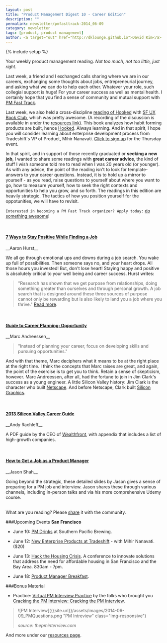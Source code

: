 ```yaml
---
layout: post
title: "Product Management Digest 10 - Career Edition"
description: ""
permalink: newsletter/pmfasttrack-2014_06-09
category: newsletter
tags: [product, product management]
author: <a target="out" href="http://dklounge.github.io">David Kim</a>
---
```

{% include setup %}

Your weekly product management reading. _Not too much, not too little, just right_.

Last week, a friend and I exchanged calls sharing where we are in our careers, exchanging some thoughts about jobs, entrepreneurial journey, and asking what we can do to help each other.  Whatever your role, such collegial support is huge! For your career success as well as mental health.  I certainly hope that you find a sense of community and mutual support with [PM Fast Track](http://productmanagementfasttrack.com/pages/about.html).

Last week, we also held a cross-discipline <a target="_" href="http://www.meetup.com/ProductManagementFastTrack/events/185249032/">reading of Hooked</a> with <a target="_" href="http://www.meetup.com/SF-UX-Book-Club/">SF UX Book Club</a>, which was pretty awesome.  (A recording of the discussion is available in under the [resources link]({{BASE_URL}}/resources/)). This book analyzes how habit forming products are built, hence <a target="_" href="http://www.amazon.com/gp/product/B00HJ4A43S/ref=as_li_ss_tl?ie=UTF8&camp=1789&creative=390957&creativeASIN=B00HJ4A43S&linkCode=as2&tag=pmft-20">Hooked</a>.  Always learning.  And in that spirit, I hope you will consider learning about enterprise development process from Tradeshift\'s VP of Product, Mihir Nanavati.  <a target="_" href="http://www.meetup.com/ProductManagementFastTrack/events/182734212/">Click to sign up</a> for the Thursday event.

In that spirit, and in support of those recently graduated or __seeking a new job__, I wanted to share some readings with __great career advice__, the kind of stuff I wish someone told me to read when I was 20 years old (or younger).  As with any advice, the point of the reading isn\'t to look for template-answers to your career questions.  Instead, it is to hold up a mirror to yourself - as you read, raise questions to yourself about where you want to go, how to measure yourself, how to seek the right contexts and opportunities to help you grow, and so forth.  The readings in this edition are heavily strategic.  The tactics of how you position yourself for the oppotunities, we will have to revisit.

`Interested in becoming a PM Fast Track organizer? Apply today:` <a target="_" href="http://goo.gl/PDWGRI">do something awesome</a>!

<br />

<h4><a target="out" href="https://www.linkedin.com/today/post/article/20140602135657-201849-8-ways-to-stay-while-finding-a-job?
">7 Ways to Stay Positive While Finding a Job</a></h4>
__Aaron Hurst__

We all go through emotional ups and downs during a job search.  You wake up full of possibilities.  Then someone says no, and your heart drops.  All those hours you invested!  But, don\'t lose heart! Staying happy and positive is absolutely critical to your well being and career success.  Hurst writes:

>"Research has shown that we get purpose from relationships, doing something greater than ourselves and through personal growth. A job search that is designed around these three sources of purpose cannot only be rewarding but is also likely to land you a job where you thrive." <a target="_" href="#">Read more</a>.
>

<br />
<h4><a target="_" href="http://pmarchive.com/guide_to_career_planning_part1.html">Guide to Career Planning: Opportunity</a></h4>
__Marc Andreessen__

>"Instead of planning your career, focus on developing skills and pursuing opportunities."
>

And with that theme, Marc deciphers what it means to be at the right place at the right time.  I think the concepts that Marc raises are great, and again, the point of the exercise is to get you to think.  Retain a sense of skepticism, however.  Marc Andreessen, after all, had the fortune to join in Jim Clark\'s success as a young engineer.  A little Silicon Valley history: Jim Clark is the character who built <a target="_" href="http://en.wikipedia.org/wiki/Netscape">Netscape</a>.  And before Netscape, Clark built <a target="_" href="http://www.sgi.com/">Silicon Graphics</a>.

<br />
<h4><a target="_" href="https://info.wealthfront.com/SiliconValleyCareerGuide.html">2013 Silicon Valley Career Guide</a></h4>
__Andy Rachleff__

A PDF guide by the CEO of <a target="_" href="http://wealthfront.com">Wealthfront</a>, with appendix that includes a list of high-growth companies.

<br />
<h4><a target="_" href="http://www.slideshare.net/jasonshah1/getting-hired-productmanager-slides">How to Get a Job as a Product Manager</a></h4>
__Jason Shah__

Going beyond the strategic, these detailed slides by Jason gives a sense of preparing for a PM job and interview.  Jason shares these through various channels, including in-person talks and via his more comprehensive Udemy course.

<br />
What are you reading? Please <a target="out" href="http://goo.gl/9FFpkg">share</a> it with the community.

###Upcoming Events
__San Francisco__

* June 10: <a target="_" href="http://www.meetup.com/SF-Product-Managers/events/186579272/">PM Drinks</a> at Southern Pacific Brewing.

* June 12: <a target="_" href="http://www.meetup.com/ProductManagementFastTrack/events/182734212">New Enterprise Products at Tradeshift</a> - with Mihir Nanavati. ($20)

* June 13: <a target="_" href="http://sfpublicpress.org/housinghack">Hack the Housing Crisis</a>. A conference to innovate solutions that address the need for affordable housing in San Francisco and the Bay Area. 830am - 7pm.

* June 18: <a target="_" href="http://www.meetup.com/Product-Manager-Breakfast/events/177483622/">Product Manager Breakfast</a>.

###Bonus Material
* Practice: <a target="_" href="http://thepminterview.com/">Virtual PM Interview Practice</a> by the folks who brought you <a target="out" href="http://www.amazon.com/gp/product/B00ISYMUR6/ref=as_li_ss_tl?ie=UTF8&camp=1789&creative=390957&creativeASIN=B00ISYMUR6&linkCode=as2&tag=pmft-20">Cracking the PM Interview: Cracking the PM Interview</a>.

> ![PM Interview]({{site.url}}/assets/images/2014-06-09_PMQuestions.png "PM Intreview" class="img-responsive")
>
> _source: thepminterview.com_

And more under our [resources page]({{BASE_URL}}/resources/).
